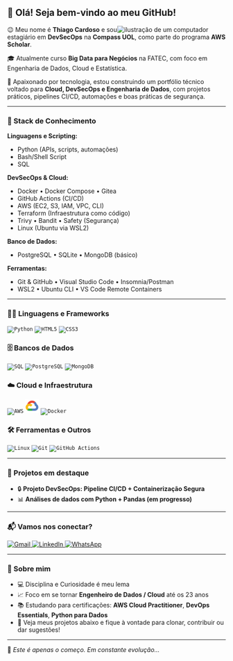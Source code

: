 ## 👋 Olá! Seja bem-vindo ao meu GitHub!

<img src="https://raw.githubusercontent.com/MicaelliMedeiros/micaellimedeiros/master/image/computer-illustration.png" alt="ilustração de um computador" width="250px" align="right">

<p align="left">
  😉 Meu nome é <strong>Thiago Cardoso</strong> e sou estagiário em <strong>DevSecOps</strong> na <strong>Compass UOL</strong>, como parte do programa <strong>AWS Scholar</strong>.
</p>

<p align="left">
  🎓 Atualmente curso <strong>Big Data para Negócios</strong> na FATEC, com foco em Engenharia de Dados, Cloud e Estatística.
</p>

<p align="left">
  🚀 Apaixonado por tecnologia, estou construindo um portfólio técnico voltado para <strong>Cloud, DevSecOps e Engenharia de Dados</strong>, com projetos práticos, pipelines CI/CD, automações e boas práticas de segurança.
</p>

---

### 🧠 Stack de Conhecimento

**Linguagens e Scripting:**
- Python (APIs, scripts, automações)
- Bash/Shell Script
- SQL

**DevSecOps & Cloud:**
- Docker • Docker Compose • Gitea
- GitHub Actions (CI/CD)
- AWS (EC2, S3, IAM, VPC, CLI)
- Terraform (Infraestrutura como código)
- Trivy • Bandit • Safety (Segurança)
- Linux (Ubuntu via WSL2)

**Banco de Dados:**
- PostgreSQL • SQLite • MongoDB (básico)

**Ferramentas:**
- Git & GitHub • Visual Studio Code • Insomnia/Postman
- WSL2 • Ubuntu CLI • VS Code Remote Containers

---

### 👨‍💻 Linguagens e Frameworks
<p align="left">
  <code><img height="32" src="https://cdn.iconscout.com/icon/free/png-512/python-3521655-2945099.png" alt="Python"/></code>
  <code><img height="32" src="https://cdn.iconscout.com/icon/free/png-512/html5-2038871-1720089.png" alt="HTML5"/></code>
  <code><img height="32" src="https://cdn.iconscout.com/icon/free/png-512/css3-8-1175200.png" alt="CSS3"/></code>
</p>

### 🗄️ Bancos de Dados
<p align="left">
  <code><img height="32" src="https://cdn.iconscout.com/icon/free/png-512/sql-27-226015.png" alt="SQL"/></code>
  <code><img height="32" src="https://cdn.iconscout.com/icon/free/png-512/postgresql-11-1175122.png" alt="PostgreSQL"/></code>
  <code><img height="32" src="https://cdn.iconscout.com/icon/free/png-512/mongodb-4-1175139.png" alt="MongoDB"/></code>
</p>

### ☁️ Cloud e Infraestrutura
<p align="left">
  <code><img height="32" src="https://cdn.iconscout.com/icon/free/png-512/aws-1869025-1583149.png" alt="AWS"/></code>
  <code><img height="32" src="https://raw.githubusercontent.com/devicons/devicon/master/icons/googlecloud/googlecloud-original.svg" alt="Google Cloud"/></code>
  <code><img height="32" src="https://cdn.iconscout.com/icon/free/png-512/docker-13-1175230.png" alt="Docker"/></code>
</p>

### 🛠️ Ferramentas e Outros
<p align="left">
  <code><img height="32" src="https://cdn.jsdelivr.net/gh/devicons/devicon@latest/icons/linux/linux-original.svg" alt="Linux"/></code>
  <code><img height="32" src="https://cdn.iconscout.com/icon/free/png-512/git-17-1175218.png" alt="Git"/></code>
  <code><img height="32" src="https://cdn.iconscout.com/icon/free/png-512/github-actions-3521356-2944720.png" alt="GitHub Actions"/></code>
</p>

---

### 📂 Projetos em destaque

- 🔒 **Projeto DevSecOps: Pipeline CI/CD + Containerização Segura**
- 📊 **Análises de dados com Python + Pandas (em progresso)**

---

### 📬 Vamos nos conectar?

<p align="left">
  <a href="mailto:analyticsdev.thiago@gmail.com" title="Gmail">
    <img src="https://img.shields.io/badge/-Gmail-FF0000?style=flat-square&labelColor=FF0000&logo=gmail&logoColor=white" alt="Gmail"/>
  </a>
  
  <a href="https://www.linkedin.com/in/analyticsthiagocardoso" title="LinkedIn">
    <img src="https://img.shields.io/badge/-Linkedin-0e76a8?style=flat-square&logo=Linkedin&logoColor=white" alt="LinkedIn"/>
  </a>
  
  <a href="https://api.whatsapp.com/send?phone=5511952069862" title="WhatsApp">
    <img src="https://img.shields.io/badge/-WhatsApp-25d366?style=flat-square&labelColor=25d366&logo=whatsapp&logoColor=white" alt="WhatsApp"/>
  </a>
</p>


---

### 📌 Sobre mim

- 💻 Disciplina e Curiosidade é meu lema
- 📈 Foco em se tornar **Engenheiro de Dados / Cloud** até os 23 anos
- 📚 Estudando para certificações: **AWS Cloud Practitioner**, **DevOps Essentials**, **Python para Dados**
- 📂 Veja meus projetos abaixo e fique à vontade para clonar, contribuir ou dar sugestões!

---

🔐 *Este é apenas o começo. Em constante evolução...*





